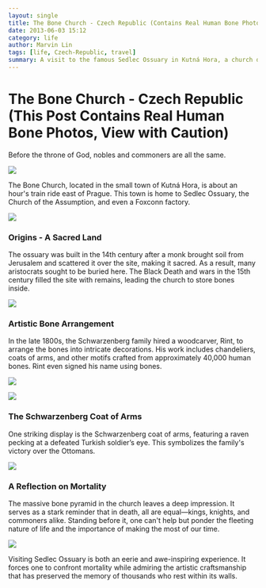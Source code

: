 ```yaml
---
layout: single
title: The Bone Church - Czech Republic (Contains Real Human Bone Photos, View with Caution)
date: 2013-06-03 15:12
category: life
author: Marvin Lin
tags: [life, Czech-Republic, travel]
summary: A visit to the famous Sedlec Ossuary in Kutná Hora, a church decorated with human bones. The article explores its history, artistic arrangements, and the legacy of those laid to rest there.
---
```


# The Bone Church - Czech Republic (This Post Contains Real Human Bone Photos, View with Caution)

Before the throne of God, nobles and commoners are all the same.

[![](http://2.bp.blogspot.com/-B9A4GMsj3ps/Uat9QwZcmkI/AAAAAAAABUU/B49oFJuj3FY/s320/ScreenHunter_34+Jun.+02+23.50.jpg)](http://2.bp.blogspot.com/-B9A4GMsj3ps/Uat9QwZcmkI/AAAAAAAABUU/B49oFJuj3FY/s1600/ScreenHunter_34+Jun.+02+23.50.jpg)

The Bone Church, located in the small town of Kutná Hora, is about an hour's train ride east of Prague. This town is home to Sedlec Ossuary, the Church of the Assumption, and even a Foxconn factory.

[![](http://4.bp.blogspot.com/-Kh08h2dInlw/Uat9RLJn7qI/AAAAAAAABUc/Rp-Ss0biuVk/s320/ScreenHunter_36+Jun.+03+00.07.jpg)](http://4.bp.blogspot.com/-Kh08h2dInlw/Uat9RLJn7qI/AAAAAAAABUc/Rp-Ss0biuVk/s1600/ScreenHunter_36+Jun.+03+00.07.jpg)

### Origins - A Sacred Land

The ossuary was built in the 14th century after a monk brought soil from Jerusalem and scattered it over the site, making it sacred. As a result, many aristocrats sought to be buried here. The Black Death and wars in the 15th century filled the site with remains, leading the church to store bones inside.

[![](http://2.bp.blogspot.com/-IremVDXN-QQ/Uat9Q6_WsgI/AAAAAAAABUY/3FkLugm3uyc/s320/ScreenHunter_40+Jun.+03+00.09.jpg)](http://2.bp.blogspot.com/-IremVDXN-QQ/Uat9Q6_WsgI/AAAAAAAABUY/3FkLugm3uyc/s1600/ScreenHunter_40+Jun.+03+00.09.jpg)

### Artistic Bone Arrangement

In the late 1800s, the Schwarzenberg family hired a woodcarver, Rint, to arrange the bones into intricate decorations. His work includes chandeliers, coats of arms, and other motifs crafted from approximately 40,000 human bones. Rint even signed his name using bones.

[![](http://1.bp.blogspot.com/-fRJAt26nGCc/Uat9RcfgMUI/AAAAAAAABUo/NtyOINgtwa4/s320/ScreenHunter_41+Jun.+03+00.32.jpg)](http://1.bp.blogspot.com/-fRJAt26nGCc/Uat9RcfgMUI/AAAAAAAABUo/NtyOINgtwa4/s1600/ScreenHunter_41+Jun.+03+00.32.jpg)

[![](http://4.bp.blogspot.com/-VHoz-iwTphE/Uat9R46z6dI/AAAAAAAABU4/CXV2GwpATls/s320/ScreenHunter_47+Jun.+03+00.33.jpg)](http://4.bp.blogspot.com/-VHoz-iwTphE/Uat9R46z6dI/AAAAAAAABU4/CXV2GwpATls/s1600/ScreenHunter_47+Jun.+03+00.33.jpg)

### The Schwarzenberg Coat of Arms

One striking display is the Schwarzenberg coat of arms, featuring a raven pecking at a defeated Turkish soldier’s eye. This symbolizes the family's victory over the Ottomans.

[![](http://1.bp.blogspot.com/-l56c7KOyVfU/Uat9TexxUII/AAAAAAAABVs/2q5iZ7thTUE/s320/ScreenHunter_53+Jun.+03+00.44.jpg)](http://1.bp.blogspot.com/-l56c7KOyVfU/Uat9TexxUII/AAAAAAAABVs/2q5iZ7thTUE/s1600/ScreenHunter_53+Jun.+03+00.44.jpg)

### A Reflection on Mortality

The massive bone pyramid in the church leaves a deep impression. It serves as a stark reminder that in death, all are equal—kings, knights, and commoners alike. Standing before it, one can't help but ponder the fleeting nature of life and the importance of making the most of our time.

[![](http://1.bp.blogspot.com/-R_XLRhNHKL8/Uat9T17nnQI/AAAAAAAABV4/bQbOxyazlVI/s320/ScreenHunter_55+Jun.+03+00.56.jpg)](http://1.bp.blogspot.com/-R_XLRhNHKL8/Uat9T17nnQI/AAAAAAAABV4/bQbOxyazlVI/s1600/ScreenHunter_55+Jun.+03+00.56.jpg)

Visiting Sedlec Ossuary is both an eerie and awe-inspiring experience. It forces one to confront mortality while admiring the artistic craftsmanship that has preserved the memory of thousands who rest within its walls.
